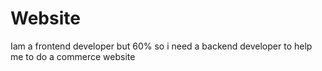 # Website
Iam a frontend developer but 60%
so i need a backend developer to help me
to do 
a commerce website
